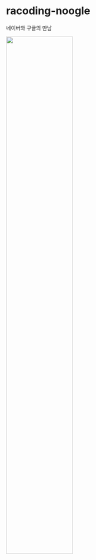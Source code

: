 # racoding-noogle
네이버와 구글의 만남

<img src = "https://user-images.githubusercontent.com/72850237/121893278-be646a00-cd58-11eb-8c5e-a3c9988a956f.png" width="60%">
